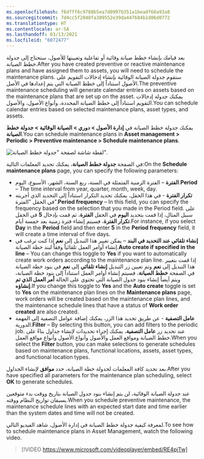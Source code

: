 ```yaml
---
ms.openlocfilehash: f6dfff6c9788b5ea7d0997b351a1beadf68a93a8
ms.sourcegitcommit: 7d4cc5f2048fa309552e39da447684b1d06d0772
ms.translationtype: HT
ms.contentlocale: ar-SA
ms.lasthandoff: 03/13/2021
ms.locfileid: "6072477"
---
```

<span data-ttu-id="098d5-101">بعد قيامك بإنشاء خطط صيانة وقائية أو تفاعلية وتعيينها للأصول، ستحتاج إلى جدولة خطط الصيانة.</span><span class="sxs-lookup"><span data-stu-id="098d5-101">After you have created preventive or reactive maintenance plans and have assigned them to assets, you will need to schedule the maintenance plans.</span></span> <span data-ttu-id="098d5-102">ستقوم جدولة الصيانة الوقائية بإنشاء إدخالات التقويم على الأصول استناداً إلى خطط الصيانة التي يتم إعدادها في الأصل.</span><span class="sxs-lookup"><span data-stu-id="098d5-102">The preventive maintenance scheduling will generate calendar entries on assets based on the maintenance plans that are set up on the asset.</span></span> <span data-ttu-id="098d5-103">يمكنك جدولة إدخالات التقويم استناداً إلى خطط الصيانة المحددة، وأنواع الأصول، والأصول.</span><span class="sxs-lookup"><span data-stu-id="098d5-103">You can schedule calendar entries based on selected maintenance plans, asset types, and assets.</span></span> 

<span data-ttu-id="098d5-104">يمكنك جدولة خطط الصيانة في **إدارة الأصول > دوري > الصيانة الوقائية > جدولة خطط الصيانة**.</span><span class="sxs-lookup"><span data-stu-id="098d5-104">You can schedule maintenance plans in **Asset management > Periodic > Preventive maintenance > Schedule maintenance plans**.</span></span> 

![لقطة شاشة لصفحة "جدولة خطط الصيانة".](../media/schedule-maintenance-jobs-ss.png)
 
<span data-ttu-id="098d5-106">في الصفحة **جدولة خطط الصيانة**، يمكنك تحديد المعلمات التالية:</span><span class="sxs-lookup"><span data-stu-id="098d5-106">On the **Schedule maintenance plans** page, you can specify the following parameters:</span></span>

- <span data-ttu-id="098d5-107">**الفترة** – الفترة الزمنية المتمثلة في السنة، ربع السنة، الشهر، الأسبوع، اليوم.</span><span class="sxs-lookup"><span data-stu-id="098d5-107">**Period** – The time interval from year, quarter, month, week, day.</span></span> 
- <span data-ttu-id="098d5-108">**تكرار الفترة** - في هذا الحقل، يمكنك تحديد التكرار استناداً إلى التحديد الذي أجريته في الحقل "الفترة".</span><span class="sxs-lookup"><span data-stu-id="098d5-108">**Period frequency** – In this field, you can specify the frequency based on the selection that you made in the Period field.</span></span> <span data-ttu-id="098d5-109">على سبيل المثال، إذا قمت بتحديد **اليوم** في الحقل **الفترة**، ثم قمت بإدخال **5** في الحقل **تكرار الفترة**، فسيتم إنشاء فترة زمنية بعد خمسة أيام.</span><span class="sxs-lookup"><span data-stu-id="098d5-109">For instance, if you select **Day** in the **Period** field and then enter **5** in the **Period frequency** field, it will create a time interval of five days.</span></span> 
- <span data-ttu-id="098d5-110">**إنشاء تلقائي عند التحديد في البند** – يمكن تغيير هذا التبديل إلى **نعم** إذا كنت ترغب في إنشاء أوامر العمل تلقائياً وفقاً لبند خطة الصيانة.</span><span class="sxs-lookup"><span data-stu-id="098d5-110">**Auto create if specified in the line** – You can change this toggle to **Yes** if you want to automatically create work orders according to the maintenance plan line.</span></span> <span data-ttu-id="098d5-111">إذا قمت بتغيير هذا التبديل إلى **نعم** وتم تعيين زر التبديل **إنشاء تلقائي** إلى **نعم** في بنود خطة الصيانة في الصفحة **خطط الصيانة**، فسيتم إنشاء أوامر العمل استناداً إلى بنود خطة الصيانة، ويتم أيضاً إنشاء بنود جدول الصيانة التي تحتوي على الحالة **أمر العمل الذي تم إنشاؤه**.</span><span class="sxs-lookup"><span data-stu-id="098d5-111">If you change this toggle to **Yes** and the **Auto create** toggle is set to **Yes** on the maintenance plan lines on the **Maintenance plans** page, work orders will be created based on the maintenance plan lines, and the maintenance schedule lines that have a status of **Work order created** are also created.</span></span> 
- <span data-ttu-id="098d5-112">**عامل التصفية** - عن طريق تحديد هذا الزر، يمكنك إضافة عوامل التصفية إلى المهمة الدورية.</span><span class="sxs-lookup"><span data-stu-id="098d5-112">**Filter** – By selecting this button, you can add filters to the periodic job.</span></span> <span data-ttu-id="098d5-113">عند تحديد زر **عامل التصفية**، يمكنك إجراء تحديدات لإنشاء جداول بناءً على خطط الصيانة ومواقع العمل والأصول وأنواع الأصول وأنواع مواقع العمل.</span><span class="sxs-lookup"><span data-stu-id="098d5-113">When you select the **Filter** button, you can make selections to generate schedules based on maintenance plans, functional locations, assets, asset types, and functional location types.</span></span> 

<span data-ttu-id="098d5-114">بعد تحديد كافة المعلمات لجدولة خطة الصيانة، حدد **موافق** لإنشاء الجداول.</span><span class="sxs-lookup"><span data-stu-id="098d5-114">After you have specified all parameters for the maintenance plan scheduling, select **OK** to generate schedules.</span></span> 

<span data-ttu-id="098d5-115">عند جدولة الصيانة الوقائية، لن يتم إنشاء بنود جدول الصيانة بتاريخ ووقت بدء متوقعين يسبقان تواريخ النظام ووقته.</span><span class="sxs-lookup"><span data-stu-id="098d5-115">When you schedule preventive maintenance, the maintenance schedule lines with an expected start date and time earlier than the system dates and time will not be created.</span></span> 

<span data-ttu-id="098d5-116">لمعرفة كيفية جدولة خطط الصيانة في إدارة الأصول، شاهد الفيديو التالي.</span><span class="sxs-lookup"><span data-stu-id="098d5-116">To see how to schedule maintenance plans in Asset Management, watch the following video.</span></span>

 > [!VIDEO https://www.microsoft.com/videoplayer/embed/RE4pjTw]